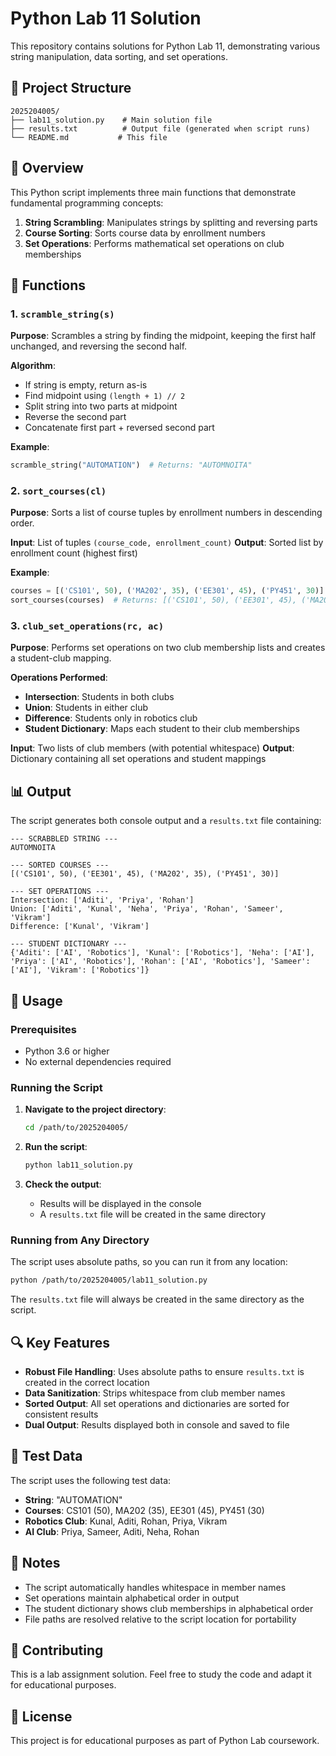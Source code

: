 # Python Lab 11 Solution

This repository contains solutions for Python Lab 11, demonstrating various string manipulation, data sorting, and set operations.

## 📁 Project Structure

```
2025204005/
├── lab11_solution.py    # Main solution file
├── results.txt          # Output file (generated when script runs)
└── README.md           # This file
```

## 🎯 Overview

This Python script implements three main functions that demonstrate fundamental programming concepts:

1. **String Scrambling**: Manipulates strings by splitting and reversing parts
2. **Course Sorting**: Sorts course data by enrollment numbers
3. **Set Operations**: Performs mathematical set operations on club memberships

## 🔧 Functions

### 1. `scramble_string(s)`
**Purpose**: Scrambles a string by finding the midpoint, keeping the first half unchanged, and reversing the second half.

**Algorithm**:
- If string is empty, return as-is
- Find midpoint using `(length + 1) // 2`
- Split string into two parts at midpoint
- Reverse the second part
- Concatenate first part + reversed second part

**Example**:
```python
scramble_string("AUTOMATION")  # Returns: "AUTOMNOITA"
```

### 2. `sort_courses(cl)`
**Purpose**: Sorts a list of course tuples by enrollment numbers in descending order.

**Input**: List of tuples `(course_code, enrollment_count)`
**Output**: Sorted list by enrollment count (highest first)

**Example**:
```python
courses = [('CS101', 50), ('MA202', 35), ('EE301', 45), ('PY451', 30)]
sort_courses(courses)  # Returns: [('CS101', 50), ('EE301', 45), ('MA202', 35), ('PY451', 30)]
```

### 3. `club_set_operations(rc, ac)`
**Purpose**: Performs set operations on two club membership lists and creates a student-club mapping.

**Operations Performed**:
- **Intersection**: Students in both clubs
- **Union**: Students in either club
- **Difference**: Students only in robotics club
- **Student Dictionary**: Maps each student to their club memberships

**Input**: Two lists of club members (with potential whitespace)
**Output**: Dictionary containing all set operations and student mappings

## 📊 Output

The script generates both console output and a `results.txt` file containing:

```
--- SCRABBLED STRING ---
AUTOMNOITA

--- SORTED COURSES ---
[('CS101', 50), ('EE301', 45), ('MA202', 35), ('PY451', 30)]

--- SET OPERATIONS ---
Intersection: ['Aditi', 'Priya', 'Rohan']
Union: ['Aditi', 'Kunal', 'Neha', 'Priya', 'Rohan', 'Sameer', 'Vikram']
Difference: ['Kunal', 'Vikram']

--- STUDENT DICTIONARY ---
{'Aditi': ['AI', 'Robotics'], 'Kunal': ['Robotics'], 'Neha': ['AI'], 'Priya': ['AI', 'Robotics'], 'Rohan': ['AI', 'Robotics'], 'Sameer': ['AI'], 'Vikram': ['Robotics']}
```

## 🚀 Usage

### Prerequisites
- Python 3.6 or higher
- No external dependencies required

### Running the Script

1. **Navigate to the project directory**:
   ```bash
   cd /path/to/2025204005/
   ```

2. **Run the script**:
   ```bash
   python lab11_solution.py
   ```

3. **Check the output**:
   - Results will be displayed in the console
   - A `results.txt` file will be created in the same directory

### Running from Any Directory

The script uses absolute paths, so you can run it from any location:

```bash
python /path/to/2025204005/lab11_solution.py
```

The `results.txt` file will always be created in the same directory as the script.

## 🔍 Key Features

- **Robust File Handling**: Uses absolute paths to ensure `results.txt` is created in the correct location
- **Data Sanitization**: Strips whitespace from club member names
- **Sorted Output**: All set operations and dictionaries are sorted for consistent results
- **Dual Output**: Results displayed both in console and saved to file

## 🧪 Test Data

The script uses the following test data:

- **String**: "AUTOMATION"
- **Courses**: CS101 (50), MA202 (35), EE301 (45), PY451 (30)
- **Robotics Club**: Kunal, Aditi, Rohan, Priya, Vikram
- **AI Club**: Priya, Sameer, Aditi, Neha, Rohan

## 📝 Notes

- The script automatically handles whitespace in member names
- Set operations maintain alphabetical order in output
- The student dictionary shows club memberships in alphabetical order
- File paths are resolved relative to the script location for portability

## 🤝 Contributing

This is a lab assignment solution. Feel free to study the code and adapt it for educational purposes.

## 📄 License

This project is for educational purposes as part of Python Lab coursework.
